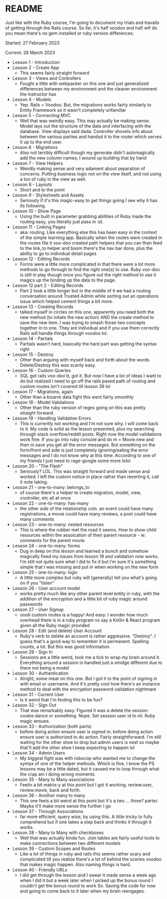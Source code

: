 # README

Just like with the Ruby course, I'm going to document my trials and travails of getting through the Rails course.
So far, it's half voodoo and half wtf do you mean there's no gem installed or ruby version differences.

Started: 27 February 2023

Current: 28 March 2023

* Lesson 1 - Introduction
* Lesson 2 - Create App
    * This seems fairly straight forward
* Lesson 3 - Views and Controllers
    * Fought a little with webpacker on this one and just generalized differences between my environment and the cleaner
      environment the instructor has
* Lesson 4 - Models
    * Yep. Rails = Voodoo. But, the migrations works fairly similarly to Entity Framework so it wasn't completely
      unfamiliar
* Lesson 5 - Connecting MVC
    * Well that was weirdly easy. This may actually be making sense. Model lays out the structure of the data and
      interfacing with the database. View displays said dada. Controller shovels info about between the various parties
      and handsd it to the router which serves it up to the end user.
* Lesson 6 - Migrations
    * Also not terribly difficult though my generate didn't automagically add the new column names, I wound up building
      that by hand
* Lesson 7 - View Helpers
    * Weirdly making sense and very adament about separation of concerns. Putting business logic not on the view itself,
      and not using a ton of ruby in the view as well.
* Lesson 8 - Layouts
    * Short and to the point
* Lesson 9 - Stylesheets and Assets
    * Seriously if it's this magic-easy to get things going I see why it has its following.
* Lesson 10 - Show Page
    * Using the built in parameter grabbing abilities of Ruby made the routing easy, you literally just pass in :id.
* Lesson 11 - Linking Pages
    * aka: routing. Like everything else this has been easy in the context of the simple learning app. Basically when
      the routes were created in the routes file it voo-doo created path helpers that you can then feed to the link_to
      helper and boom there's the nav bar done, plus the ability to go to individual detail pages
* Lesson 12 - Editing Records
    * Forms were a little more complicated in that there were a lot more methods to go through to find the right one(s)
      to use. Ruby voo-doo is still in play though once you figure out the right method to use it magics up the binding
      up the data to the page.
* Lesson 12 part 2 - Editing Records
    * Part 2 took a little longer but in the middle of it we had a routing conversation around Trusted Admin while
      sorting out an operations issue which helped cement things a bit more.
* Lesson 13 - Creating Records
    * talked myself in circles on this one, apparently you need both the new method (to initate the new action) AND the
      create method to save the new item. I was trying to smash those two concepts together in to one. They are
      individual and if you use them correctly Rails will handle things through voodoo lol.
* Lesson 14 - Partials
    * Partials wasn't hard, basically the hard part was getting the syntax right
* Lesson 15 - Destroy
    * Other than arguing with myself back and forth about the words Delete/Destroy this was scarily easy.
* Lesson 16 - Custom Queries
    * SQL got rails voo-doo'd, got it. But now I have a lot of ideas I want to do but realized I need to go off the
      rails paved path of routing and custom routes isn't covered till lesson 39 lol
* Lesson 17 - Migrations, again
    * Other than a bizarre data fight this went fairly smoothly
* Lesson 18 - Model Validations
    * Other than the ruby version of regex going on this was pretty straight forward.
* Lesson 19 - Handling Validation Errors
    * This is currently not working and I'm not sure why. I will come back to it. My code is solid as the lesson
      presented, plus my searching through stack overflow/reddit posts. Right now the model validations work fine. If
      you go into ruby console and do m = Movie.new and then m.save you get all the error messages. But something on the
      form/front end side is just completely ignoring/eating the error messages and I do not know why at this time.
      According to one of my friends I just need to rage-google some more lolol
* Lesson 20 - "The Flash"
    * Seriously? LOL. This was straight forward and made sense and worked. I left the custom notice in place rather than
      reverting it, call it note taking.
* Lesson 21 - one-to-many: belongs_to
    * of course there's a helper to create migration, model, view, cnotroller, etc all at once
* Lesson 22 - one-to-many: has-many
    * the other side of the relationship coin. an event could have many registrations, a movie could have many reviews,
      a post could have many comments
* Lesson 23 - one-to-many: nested resources
    * This is where the rubber met the road it seems. How to show child resources within the assoication of their parent
      resource - ie: comments for the parent movie
* Lesson 24 - one-to-many: forms
    * Dug in deep on this lesson and learned a bunch and somehow magically fixed my issues from lesson 19 and validation
      now works. I'm still not quite sure what I did to fix it but I'm sure it's something simple that I was missing and
      put in when working on the new form
* Lesson 25 - one-to-many: logic
    * A little more complex but ruby will (generally) tell you what's going on if you "listen"
* Lesson 26 - User account model
    * works pretty much like any other parent level entity in ruby, with the addition of the encryption and a little bit
      of ruby magic around passwords
* Lesson 27 - User Signup
    * oooh custom routes is a happy!  And easy. I wonder how much overhead there is in a ruby program vs say a Kotlin &
      React program given all the Ruby magic provided
* Lesson 28 - Edit (and delete) User Account
    * Ruby's verb to delete an account is rather aggressive.  "Destroy". I guess that's a good way to remember it is
      permanent. Spelling counts, a lot. But this was good information.
* Lesson 29 - Sign In
    * Sessions are a little weird, took me a tick to wrap my brain around it. Everything around a session is handled
      just a smidge different due to there not being a model
* Lesson 30 - Authentication
    * Alright, some meat on this one. But I got it to the point of signing in with email or username. And it's pretty
      cool how there's an instance method to deal with the encryption password validation nightmare
* Lesson 31 - Current User
    * Is it weird that I'm finding this to be fun?
* Lesson 32 - Sign Out
    * That was remarkably easy. Figured it was a delete the session cookie dance or something. Nope. Set session user id
      to nil. Ruby magic ensues.
* Lesson 33 - Authorization (both parts)
    * before doing action ensure user is signed in; before doing action ensure user is authorized to do action. Fairly
      straightforward. I'm still waiting for the other shoe to drop but admin users is next so maybe that'll add the
      other shoe I keep expecting to happen lol
* Lesson 34 - Admin Users
    * My biggest fight was with robocop who wanted me to change the syntax of one of the helper methods. Which is fine,
      I know the PS lessons may be a little dated, but it caused me to loop through what the crap am I doing wrong
      moments.
* Lesson 35 - Many to Many associations
    * Feelin a bit matrix-y at this point but I got it working. review.user, review.movie, back and forth.
* Lesson 36 - Another many to many
    * This one feels a bit weird at this point but it's a two ... three? parter. Maybe it'll make more sense the further
      I go
* Lesson 37 - Through Associations
    * far more efficient, query wise, by using this. A little tricky to fully comprehend but if one takes a step back
      and thinks it through it works.
* Lesson 38 - Many to Many with checkboxes
    * Well that was actually kinda fun. Join tables are fairly useful tools to make connections between two different
      models
* Lesson 39 - Custom Scopes and Routes
    * Like a lot of things in ruby and rails this seems rather scary and complicated till you realize there's a lot of
      behind the scenes voodoo that makes magic happen. Also naming things is hard.
* Lesson 40 - Friendly URLs
    * I did get through the lesson and I swear it made sense a week ago when I did it but a week later when I picked up
      the bonus round I couldn't get the bonus round to work So. Saving the code for now and going to come back to it
      later when my brain reengages.
  